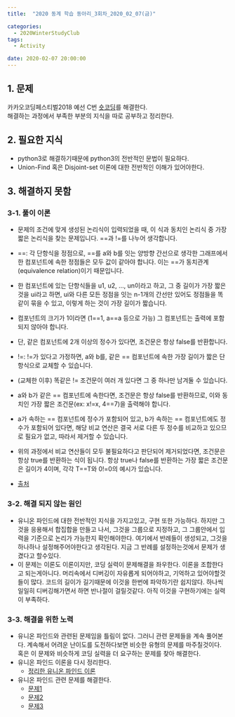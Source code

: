 ```yaml
---
title:  "2020 동계 학습 동아리_3회차_2020_02_07(금)"

categories:
  - 2020WinterStudyClub
tags:
  - Activity

date: 2020-02-07 20:00:00
---
```


## 1. 문제

카카오코딩페스티벌2018 예선 C번 [숏코딩](https://www.acmicpc.net/problem/15956)를 해결한다.  
해결하는 과정에서 부족한 부분의 지식을 따로 공부하고 정리한다.

## 2. 필요한 지식
- python3로 해결하기때문에 python3의 전반적인 문법이 필요하다.
- Union-Find 혹은 Disjoint-set 이론에 대한 전반적인 이해가 있어야한다.

## 3. 해결하지 못함

### 3-1. 풀이 이론
- 문제의 조건에 맞게 생성된 논리식이 입력되었을 때, 이 식과 동치인 논리식 중 가장 짧은 논리식을 찾는 문제입니다. 
==과 !=를 나누어 생각합니다.
- ==: 각 단항식을 정점으로, ==를 a와 b를 잇는 양방향 간선으로 생각한 그래프에서 한 컴포넌트에 속한 정점들은 모두 값이 같아야 합니다. 이는 ==가 동치관계(equivalence relation)이기 때문입니다.
- 한 컴포넌트에 있는 단항식들을 u1, u2, …, un이라고 하고, 그 중 길이가 가장 짧은 것을 ui라고 하면, ui와 다른 모든 정점을 잇는 n-1개의 간선만 있어도 정점들을 똑같이 묶을 수 있고, 이렇게 하는 것이 가장 길이가 짧습니다. 
- 컴포넌트의 크기가 1이라면 (1==1, a==a 등으로 가능) 그 컴포넌트는 출력에 포함되지 않아야 합니다.
- 단, 같은 컴포넌트에 2개 이상의 정수가 있다면, 조건문은 항상 false를 반환합니다.

- !=: !=가 있다고 가정하면, a와 b를, 같은 == 컴포넌트에 속한 가장 길이가 짧은 단항식으로 교체할 수 있습니다.
- (교체한 이후) 똑같은 != 조건문이 여러 개 있다면 그 중 하나만 남겨둘 수 있습니다.
- a와 b가 같은 == 컴포넌트에 속한다면, 조건문은 항상 false를 반환하므로, 이와 동치인 가장 짧은 조건문(ex: x!=x, 4==7)을 출력해야 합니다.
- a가 속하는 == 컴포넌트에 정수가 포함되어 있고, b가 속하는 == 컴포넌트에도 정수가 포함되어 있다면, 해당 비교 연산은 결국 서로 다른 두 정수를 비교하고 있으므로 필요가 없고, 따라서 제거할 수 있습니다.
- 위의 과정에서 비교 연산들이 모두 불필요하다고 판단되어 제거되었다면, 조건문은 항상 true를 반환하는 식이 됩니다. 항상 true나 false를 반환하는 가장 짧은 조건문은 길이가 4이며, 각각 T==T와 0!=0의 예시가 있습니다.
- [출처](https://tech.kakao.com/2018/08/09/code-festival-2018-round-1/)

### 3-2. 해결 되지 않는 원인
- 유니온 파인드에 대한 전반적인 지식을 가지고있고, 구현 또한 가능하다. 하지만 그것을 응용해서 합집합을 만들고 나서, 그것을 그룹으로 지정하고, 그 그룹안에서 입력을 기준으로 논리가 가능한지 확인해야한다. 여기에서 반례들이 생성되고, 그것을 하나하나 설정해주어야한다고 생각된다. 지금 그 반례를 설정하는것에서 문제가 생겼다고 할수있다.
- 이 문제는 이론도 이론이지만, 코딩 실력이 문제해결을 좌우한다. 이론을 조합한다고 되는게아니다. 머리속에서 디버깅이 자유롭게 되어야하고, 기억하고 있어야할것들이 많다. 코드의 길이가 길기때문에 이것을 한번에 파악하기란 쉽지않다. 하나씩 일일히 디버깅해가면서 하면 반나절이 걸릴것같다. 아직 이것을 구현하기에는 실력이 부족하다.

### 3-3. 해결을 위한 노력
- 유니온 파인드와 관련된 문제임을 틀림이 없다. 그러니 관련 문제들을 계속 풀어본다. 계속해서 어려운 난이도를 도전하다보면 비슷한 유형의 문제를 마주칠것이다. 혹은 이 문제와 비슷하게 코딩 실력을 더 요구하는 문제를 찾아 해결한다.
- 유니온 파인드 이론을 다시 정리한다. 
  - [정리한 유니온 파인드 이론](https://steampower33.github.io/algorithm/Algorithm-유니온-파인드/)
- 유니온 파인드 관련 문제를 해결한다. 
  - [문제1](https://steampower33.github.io/백준/백준-1717-집합의-표현/)
  - [문제2](https://steampower33.github.io/백준/백준-1976-여행가자/)
  - [문제3](https://steampower33.github.io/백준/백준-4195-친구-네트워크/)
